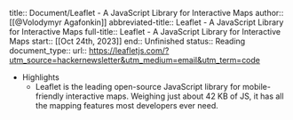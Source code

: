 title:: Document/Leaflet - A JavaScript Library for Interactive Maps
author:: [[@Volodymyr Agafonkin]]
abbreviated-title:: Leaflet - A JavaScript Library for Interactive Maps 
full-title:: Leaflet - A JavaScript Library for Interactive Maps
start:: [[Oct 24th, 2023]]
end:: Unfinished
status:: Reading
document_type:: 
url:: https://leafletjs.com/?utm_source=hackernewsletter&utm_medium=email&utm_term=code

- Highlights
	- Leaflet is the leading open-source JavaScript library for mobile-friendly interactive maps. Weighing just about 42 KB of JS, it has all the mapping features most developers ever need.